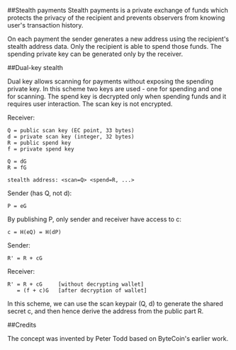 ##Stealth payments
Stealth payments is a private exchange of funds which protects the privacy of the recipient and prevents observers from knowing user's transaction history.


On each payment the sender generates a new address using the recipient's stealth address data. 
Only the recipient is able to spend those funds. The spending private key can be generated only by the receiver.


##Dual-key stealth

Dual key allows scanning for payments without exposing the spending private key. 
In this scheme two keys are used - one for spending and one for scanning. The spend key is decrypted only when spending funds and it requires user interaction. 
The scan key is not encrypted.


Receiver:
```
Q = public scan key (EC point, 33 bytes)
d = private scan key (integer, 32 bytes)
R = public spend key
f = private spend key

Q = dG
R = fG

stealth address: <scan=Q> <spend=R, ...>
```

Sender (has Q, not d):

```
P = eG
```

By publishing P, only sender and receiver have access to c:
```
c = H(eQ) = H(dP)
```

Sender:
```
R' = R + cG
```

Receiver:
```
R' = R + cG     [without decrypting wallet]
   = (f + c)G   [after decryption of wallet]
```

In this scheme, we can use the scan keypair (Q, d) to generate the shared secret c, and then hence derive the address from the public part R. 


##Credits

The concept was invented by Peter Todd based on ByteCoin's earlier work.

